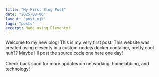 ```yaml
---
title: "My First Blog Post"
date: "2025-08-06"
layout: "post.njk"
tags: "posts"
excerpt: Made using Eleventy!
---
```


Welcome to my new blog! This is my very first post. This website was created using eleventy in a custom nodejs docker container, pretty cool huh?? Maybe I'll post the source code one here one day!
<br/>
<br/>
Check back soon for more updates on networking, homelabbing, and technology!